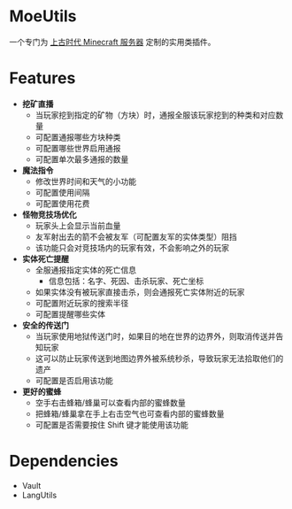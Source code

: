 # MoeUtils

一个专门为 [上古时代 Minecraft 服务器](https://mimaru.me) 定制的实用类插件。

# Features

- **挖矿直播**
  - 当玩家挖到指定的矿物（方块）时，通报全服该玩家挖到的种类和对应数量
  - 可配置通报哪些方块种类
  - 可配置哪些世界启用通报
  - 可配置单次最多通报的数量
- **魔法指令**
  - 修改世界时间和天气的小功能
  - 可配置使用间隔
  - 可配置使用花费
- **怪物竞技场优化**
  - 玩家头上会显示当前血量
  - 友军射出去的箭不会被友军（可配置友军的实体类型）阻挡
  - 该功能只会对竞技场内的玩家有效，不会影响之外的玩家
- **实体死亡提醒**
  - 全服通报指定实体的死亡信息
    - 信息包括：名字、死因、击杀玩家、死亡坐标
  - 如果实体没有被玩家直接击杀，则会通报死亡实体附近的玩家
  - 可配置附近玩家的搜索半径
  - 可配置提醒哪些实体
- **安全的传送门**
  - 当玩家使用地狱传送门时，如果目的地在世界的边界外，则取消传送并告知玩家
  - 这可以防止玩家传送到地图边界外被系统秒杀，导致玩家无法拾取他们的遗产
  - 可配置是否启用该功能
- **更好的蜜蜂**
  - 空手右击蜂箱/蜂巢可以查看内部的蜜蜂数量
  - 把蜂箱/蜂巢拿在手上右击空气也可查看内部的蜜蜂数量
  - 可配置是否需要按住 Shift 键才能使用该功能

# Dependencies

- Vault
- LangUtils
